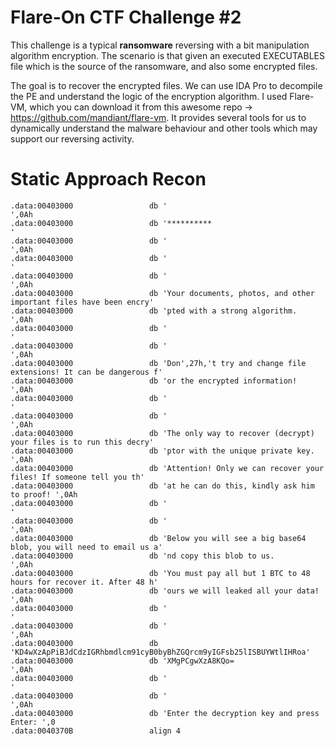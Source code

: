 # Flare-On CTF Challenge #2

This challenge is a typical **ransomware** reversing with a bit manipulation
algorithm encryption. The scenario is that given an executed EXECUTABLES file which 
is the source of the ransomware, and also some encrypted files.

The goal is to recover the encrypted files. We can use IDA Pro to decompile the PE and understand
the logic of the encryption algorithm.
I used Flare-VM, which you can download it from this awesome repo -> https://github.com/mandiant/flare-vm.
It provides several tools for us to dynamically understand the malware behaviour and other tools which
may support our reversing activity.

# Static Approach Recon


```assembly
.data:00403000                 db '                                            ',0Ah
.data:00403000                 db '**********                                                       '
.data:00403000                 db '                                            ',0Ah
.data:00403000                 db '                                                                 '
.data:00403000                 db '                                            ',0Ah
.data:00403000                 db 'Your documents, photos, and other important files have been encry'
.data:00403000                 db 'pted with a strong algorithm.               ',0Ah
.data:00403000                 db '                                                                 '
.data:00403000                 db '                                            ',0Ah
.data:00403000                 db 'Don',27h,'t try and change file extensions! It can be dangerous f'
.data:00403000                 db 'or the encrypted information!                     ',0Ah
.data:00403000                 db '                                                                 '
.data:00403000                 db '                                            ',0Ah
.data:00403000                 db 'The only way to recover (decrypt) your files is to run this decry'
.data:00403000                 db 'ptor with the unique private key.           ',0Ah
.data:00403000                 db 'Attention! Only we can recover your files! If someone tell you th'
.data:00403000                 db 'at he can do this, kindly ask him to proof! ',0Ah
.data:00403000                 db '                                                                 '
.data:00403000                 db '                                            ',0Ah
.data:00403000                 db 'Below you will see a big base64 blob, you will need to email us a'
.data:00403000                 db 'nd copy this blob to us.                    ',0Ah
.data:00403000                 db 'You must pay all but 1 BTC to 48 hours for recover it. After 48 h'
.data:00403000                 db 'ours we will leaked all your data!          ',0Ah
.data:00403000                 db '                                                                 '
.data:00403000                 db '                                            ',0Ah
.data:00403000                 db 'KD4wXzApPiBJdCdzIGRhbmdlcm91cyB0byBhZGQrcm9yIGFsb25lISBUYWtlIHRoa'
.data:00403000                 db 'XMgPCgwXzA8KQo=                             ',0Ah
.data:00403000                 db '                                                                 '
.data:00403000                 db '                                            ',0Ah
.data:00403000                 db 'Enter the decryption key and press Enter: ',0
.data:0040370B                 align 4
```
